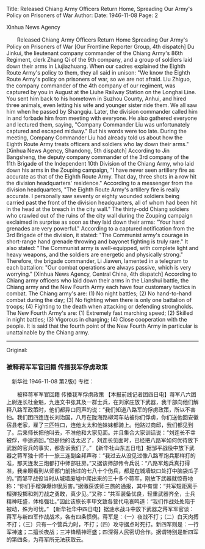 Title: Released Chiang Army Officers Return Home, Spreading Our Army's Policy on Prisoners of War
Author:
Date: 1946-11-08
Page: 2

Xinhua News Agency

　　Released Chiang Army Officers Return Home
    Spreading Our Army's Policy on Prisoners of War
    [Our Frontline Reporter Group, 4th dispatch] Du Jinkui, the lieutenant company commander of the Chiang Army's 86th Regiment, clerk Zhang Qi of the 9th company, and a group of soldiers laid down their arms in Liujiazhuang. When our cadres explained the Eighth Route Army's policy to them, they all said in unison: "We know the Eighth Route Army's policy on prisoners of war, so we are not afraid. Liu Zhiguo, the company commander of the 4th company of our regiment, was captured by you in August at the Liuhe Railway Station on the Longhai Line. You sent him back to his hometown in Suzhou County, Anhui, and hired three animals, even letting his wife and younger sister ride them. We all saw him when he passed by Shangqiu. Later, the division commander called him in and forbade him from meeting with everyone. He also gathered everyone and lectured them, saying, "Company Commander Liu was unfortunately captured and escaped midway." But his words were too late. During the meeting, Company Commander Liu had already told us about how the Eighth Route Army treats officers and soldiers who lay down their arms."
    [Xinhua News Agency, Shandong, 5th dispatch] According to Jin Bangsheng, the deputy company commander of the 3rd company of the 11th Brigade of the Independent 10th Division of the Chiang Army, who laid down his arms in the Zouping campaign, "I have never seen artillery fire as accurate as that of the Eighth Route Army. That day, three shots in a row hit the division headquarters' residence." According to a messenger from the division headquarters, "The Eighth Route Army's artillery fire is really accurate. I personally saw seventy or eighty wounded soldiers being carried past the front of the division headquarters, all of whom had been hit in the head at the breach in the city wall." The thirty-odd Chiang soldiers who crawled out of the ruins of the city wall during the Zouping campaign exclaimed in surprise as soon as they laid down their arms: "Your hand grenades are very powerful." According to a captured notification from the 3rd Brigade of the division, it stated: "The Communist army's courage in short-range hand grenade throwing and bayonet fighting is truly rare." It also stated: "The Communist army is well-equipped, with complete light and heavy weapons, and the soldiers are energetic and physically strong." Therefore, the brigade commander, Li Jiawen, lamented in a telegram to each battalion: "Our combat operations are always passive, which is very worrying."
    [Xinhua News Agency, Central China, 4th dispatch] According to Chiang army officers who laid down their arms in the Lianshui battle, the Chiang army and the New Fourth Army each have four customary tactics in combat. The Chiang army's are: (1) No night battles; (2) No hand-to-hand combat during the day; (3) No fighting when there is only one battalion of troops; (4) Fighting to the death when attacking or defending strongholds. The New Fourth Army's are: (1) Extremely fast marching speed; (2) Skilled in night battles; (3) Vigorous in charging; (4) Close cooperation with the people. It is said that the fourth point of the New Fourth Army in particular is unattainable by the Chiang army.



<hr /> 

Original: 


### 被释蒋军军官回籍  传播我军俘虏政策
　新华社
1946-11-08
第2版()
专栏：

　　被释蒋军军官回籍
    传播我军俘虏政策
    【本报前线记者团四日电】蒋军八六团上尉连长杜金魁，九连文书张其及一群士兵，在刘家庄放下武器，我干部向他们解释八路军政策时，他们都异口同声的说：“我们知道八路军的俘虏政策，所以不害怕。我们团四连连长刘治国，八月在陇海路柳河车站被你们俘虏，你们送他回安徽宿县老家，雇了三匹牲口，连他太太和他妹妹都骑上。他路过商邱，我们都见到了。后来师长把他叫去，不准他和大家见面。并且集合大家训话说：“刘连长不幸被俘，中途逃回。”但是他的话太迟了，刘连长见面时，已经把八路军如何优待放下武器的官兵的事实，都告诉我们了。”
    【新华社山东五日电】据邹平战役中放下武器之蒋军独十师十一旅三连副金邦声称：“我过去从没见过像八路军炮兵那样打的准，那天连发三炮都打中师部驻房。”又据该师部传令兵说：“八路军炮兵真打得准，我亲眼看到从师部门前抬过的七八十个伤兵，都是在城墙缺口处打中脑袋瓜子的。”而邹平战役当时从城墙废墟中爬出来的三十多个蒋军，刚放下武器就惊奇地称：“你们手榴弹爆炸很厉害。”据缴获该师三旅的通报，其中有谓：“共军短距离手榴弹投掷和刺刀战之勇敢，真少见。”又称：“共军装备优良，轻重武器齐全，士兵精神旺盛，体格强壮。”因此该旅长李甲文致各营代电哀鸣道：“我们作战处处陷于被动，殊为可忧。”
    【新华社华中四日电】据涟水战斗中放下武器之蒋军军官谈：蒋军与新四军作战战术，各有四条惯例。蒋军是：（一）夜战不打；（二）白天肉搏不打；（三）只有一个营兵力时，不打；（四）攻守据点时死打。新四军则是：一行军神速；二擅长夜战；三冲锋精神旺盛；四深得人民密切合作。据谓特别是新四军的第四条，为蒋军所无法获取云。
